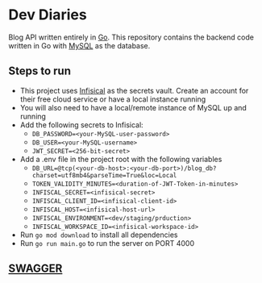 # Dev Diaries
Blog API written entirely in [Go](https://go.dev/). This repository contains the backend code written in Go with [MySQL](https://www.mysql.com/) as the database.

## Steps to run
- This project uses [Infisical](https://infisical.com/) as the secrets vault. Create an account for their free cloud service or have a local instance running
- You will also need to have a local/remote instance of MySQL up and running
- Add the following secrets to Infisical:
    - `DB_PASSWORD=<your-MySQL-user-password>`
    - `DB_USER=<your-MySQL-username>`
    - `JWT_SECRET=<256-bit-secret>`
- Add a .env file in the project root with the following variables
    - `DB_URL=@tcp(<your-db-host>:<your-db-port>)/blog_db?charset=utf8mb4&parseTime=True&loc=Local`
    - `TOKEN_VALIDITY_MINUTES=<duration-of-JWT-Token-in-minutes>`
    - `INFISCAL_SECRET=<infisical-secret>`
    - `INFISCAL_CLIENT_ID=<infisical-client-id>`
    - `INFISCAL_HOST=<infisical-host-url>`
    - `INFISCAL_ENVIRONMENT=<dev/staging/prduction>`
    - `INFISCAL_WORKSPACE_ID=<infisical-workspace-id>`
- Run `go mod download` to install all dependencies
- Run `go run main.go` to run the server on PORT 4000

## [SWAGGER](https://app.swaggerhub.com/apis/vineet192/DevDiaries/1.0.0)